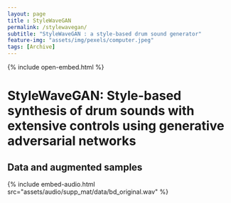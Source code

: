 ```yaml
--- 
layout: page
title : StyleWaveGAN 
permalink: /stylewavegan/
subtitle: "StyleWaveGAN : a style-based drum sound generator" 
feature-img: "assets/img/pexels/computer.jpeg"
tags: [Archive]
---
```

{% include open-embed.html %}
# StyleWaveGAN: Style-based synthesis of drum sounds with extensive	controls using generative adversarial networks

## Data and augmented samples

{% include embed-audio.html src="assets/audio/supp_mat/data/bd_original.wav" %}



